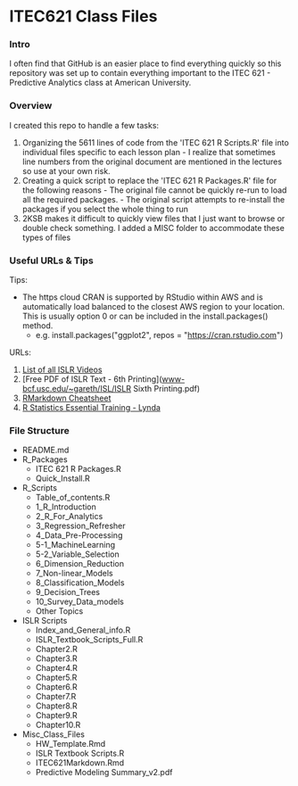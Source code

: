 # ITEC621 Class Files

### Intro
I often find that GitHub is an easier place to find everything quickly so this repository was set up to contain everything important to the ITEC 621 - Predictive Analytics class at American University.  

### Overview
I created this repo to handle a few tasks:
  1. Organizing the 5611 lines of code from the 'ITEC 621 R Scripts.R' file into individual files specific to each lesson plan
    - I realize that sometimes line numbers from the original document are mentioned in the lectures so use at your own risk.  
  2. Creating a quick script to replace the 'ITEC 621 R Packages.R' file for the following reasons
    - The original file cannot be quickly re-run to load all the required packages.
    - The original script attempts to re-install the packages if you select the whole thing to run
  3. 2KSB makes it difficult to quickly view files that I just want to browse or double check something.  I added a MISC folder to accommodate these types of files

### Useful URLs & Tips
Tips:

  - The https cloud CRAN is supported by RStudio within AWS and is automatically load balanced to the closest AWS region to your location.  This is usually option 0 or can be included in the install.packages() method.
    - e.g. install.packages("ggplot2", repos = "https://cran.rstudio.com")

URLs:
  1. [List of all ISLR Videos](https://www.r-bloggers.com/in-depth-introduction-to-machine-learning-in-15-hours-of-expert-videos/)
  2. [Free PDF of ISLR Text  - 6th Printing](www-bcf.usc.edu/~gareth/ISL/ISLR Sixth Printing.pdf)
  3. [RMarkdown Cheatsheet](https://www.rstudio.com/wp-content/uploads/2015/02/rmarkdown-cheatsheet.pdf)
  4. [R Statistics Essential Training - Lynda](https://www.lynda.com/R-tutorials/R-Statistics-Essential-Training/142447-2.html)


### File Structure

  - README.md
  - R_Packages
    - ITEC 621 R Packages.R
    - Quick_Install.R
  - R_Scripts
    - Table_of_contents.R
    - 1_R_Introduction
    - 2_R_For_Analytics
    - 3_Regression_Refresher
    - 4_Data_Pre-Processing
    - 5-1_MachineLearning
    - 5-2_Variable_Selection
    - 6_Dimension_Reduction
    - 7_Non-linear_Models
    - 8_Classification_Models
    - 9_Decision_Trees
    - 10_Survey_Data_models
    - Other Topics
  - ISLR Scripts
    - Index_and_General_info.R
    - ISLR_Textbook_Scripts_Full.R
    - Chapter2.R
    - Chapter3.R
    - Chapter4.R
    - Chapter5.R
    - Chapter6.R
    - Chapter7.R
    - Chapter8.R
    - Chapter9.R
    - Chapter10.R
  - Misc_Class_Files
    - HW_Template.Rmd
    - ISLR Textbook Scripts.R
    - ITEC621Markdown.Rmd
    - Predictive Modeling Summary_v2.pdf
